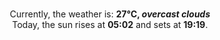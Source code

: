 <p  align="center"><br/>Currently, the weather is: <b> 27°C, <i>overcast clouds</i></b></br>Today, the sun rises at <b>05:02</b> and sets at <b>19:19</b>.</p>